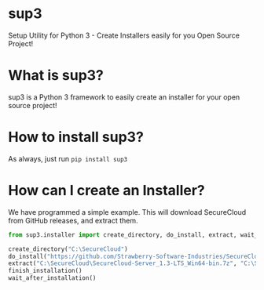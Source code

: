 # sup3
Setup Utility for Python 3 - Create Installers easily for you Open Source Project!

# What is sup3?
sup3 is a Python 3 framework to easily create an installer for your open source project!

# How to install sup3?
As always, just run `pip install sup3`

# How can I create an Installer?
We have programmed a simple example. This will download SecureCloud from GitHub releases, and extract them. 
```python
from sup3.installer import create_directory, do_install, extract, wait_after_installation, finish_installation

create_directory("C:\SecureCloud")
do_install("https://github.com/Strawberry-Software-Industries/SecureCloud/releases/download/v1.3/SecureCloud-Server_1.3-LTS_Win64-bin.7z", "C:\SecureCloud", "SecureCloud-Server_1.3-LTS_Win64-bin.7z")
extract("C:\SecureCloud\SecureCloud-Server_1.3-LTS_Win64-bin.7z", "C:\SecureCloud")
finish_installation()
wait_after_installation()
```